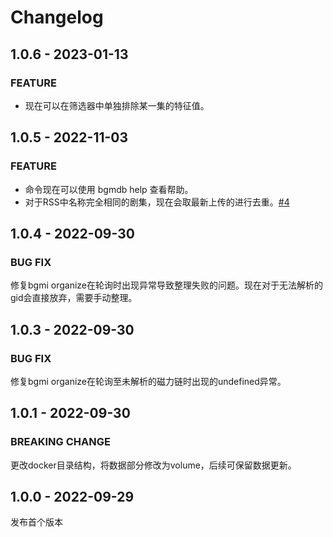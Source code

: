 # Changelog


## 1.0.6 - 2023-01-13

### FEATURE
- 现在可以在筛选器中单独排除某一集的特征值。

## 1.0.5 - 2022-11-03

### FEATURE
- 命令现在可以使用 bgmdb help 查看帮助。
- 对于RSS中名称完全相同的剧集，现在会取最新上传的进行去重。[#4](https://github.com/SyraTi/bgMDB/issues/4)

## 1.0.4 - 2022-09-30

### BUG FIX

修复bgmi organize在轮询时出现异常导致整理失败的问题。现在对于无法解析的gid会直接放弃，需要手动整理。

## 1.0.3 - 2022-09-30


### BUG FIX

修复bgmi organize在轮询至未解析的磁力链时出现的undefined异常。


## 1.0.1 - 2022-09-30


### BREAKING CHANGE

更改docker目录结构，将数据部分修改为volume，后续可保留数据更新。


## 1.0.0 - 2022-09-29

发布首个版本
